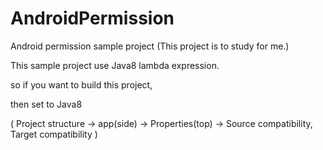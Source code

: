 # AndroidPermission
Android permission sample project
(This project is to study for me.)

This sample project use Java8 lambda expression.

so if you want to build this project,

then set to Java8 

( Project structure -> app(side) -> Properties(top) -> Source compatibility, Target compatibility )


